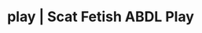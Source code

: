 ---
categories:
- Fantasy Kink
- E-Girl Erotica
- ASMR Porn
- Roleplay Fantasies
- Tattooed Beauties
image: /assets/images/1747714157144.jpg
layout: post
schema:
  description: Premium adult content featuring Scat Fetish, ABDL Play. High-quality
    images with erotic themes.
  keywords:
  - Real Couples
  - Virtual Sex
  - Queer Kinks
  - ABDL Play
  - Erotic Audiobooks
  - Scat Fetish
  name: 1747714157144 | Scat Fetish ABDL Play
  type: VisualArtwork
seo:
  description: Featured content with premium ABDL Play, Scat Fetish. HD images available.
  keywords: ABDL Play, Scat Fetish
  og_image: /assets/images/1747714157144.jpg
  schema_type: VisualArtwork
tags:
- '#play'
- Scat Fetish
- ABDL Play
title: play | Scat Fetish ABDL Play
---